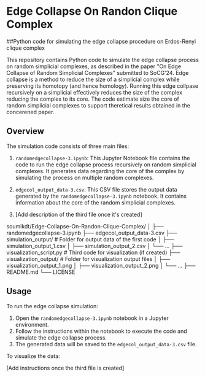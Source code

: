 # Edge Collapse On Randon Clique Complex
##Python code for simulating the edge collapse procedure on Erdos-Renyi clique complex

This repository contains Python code to simulate the edge collapse process on random simplicial complexes, as described in the paper "On Edge Collapse of Random Simplicial Complexes" submitted to SoCG'24. Edge collapse is a method to reduce the size of a simplicial complex while preserving its homotopy (and hence homology). Running this edge collpase recursively on a simplicial effectively reduces the size of the complex reducing the complex to its core. The code estimate size the core of random simplicial complexes to support theretical results obtained in the concerened paper.



## Overview

The simulation code consists of three main files:

1. `randomedgecollapse-3.ipynb`: This Jupyter Notebook file contains the code to run the edge collapse process recursively on random simplicial complexes. It generates data regarding the core of the complex by simulating the process on multiple random complexes.

2. `edgecol_output_data-3.csv`: This CSV file stores the output data generated by the `randomedgecollapse-3.ipynb` notebook. It contains information about the core of the random simplicial complexes.

3. [Add description of the third file once it's created]



soumikdt/Edge-Collapse-On-Randon-Clique-Complex/
│
├── randomedgecollapse-3.ipynb
├── edgecol_output_data-3.csv
├── simulation_output/        # Folder for output data of the first code
│   ├── simulation_output_1.csv
│   ├── simulation_output_2.csv
│   └── ...
├── visualization_script.py   # Third code for visualization (if created)
├── visualization_output/     # Folder for visualization output files
│   ├── visualization_output_1.png
│   ├── visualization_output_2.png
│   └── ...
├── README.md
└── LICENSE    


## Usage

To run the edge collapse simulation:

1. Open the `randomedgecollapse-3.ipynb` notebook in a Jupyter environment.
2. Follow the instructions within the notebook to execute the code and simulate the edge collapse process.
3. The generated data will be saved to the `edgecol_output_data-3.csv` file.

To visualize the data:

[Add instructions once the third file is created]










